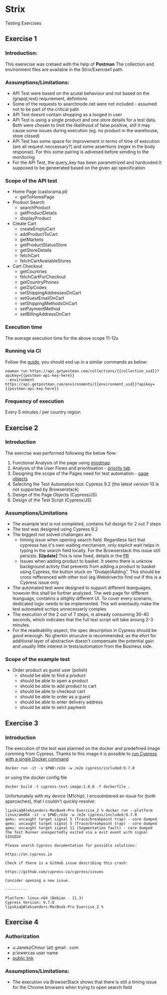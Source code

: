 # Strix
Testing Exercises
## Exercise 1
### Introduction:
This exerecise was cretaed with the help of **Postman** The collection and environment files are availabie in the Strix/Exercise1 path.
### Assumptions/Limitations:
- API Test were based on the acutal behaviour and not based on the (grapql,rest) requriement, defintions
- Some of the requests to searchnode.net were not included - assumed not to be part of the critical path
- API Test doesnt contain shopping as a looged in user
- API Test is using a single product and one store details for a test data. Both were chosen to limit the likelihood of false positive, still it may cause some issues during execution (eg. no product in the warehouse, store closed)
- API Test has some space for improvement in terms of time of execution (are all request neccessary?) and some assertions (regex in the body response). For this some pairing is adivesed before sending to the monitoring
- For the API Test, the query_key has been parametrized and hardcoded.It supposed to be geneerated based on the given api specification 

### Scope of the API test
- Home Page (castorama.pl)
  - getToHomePage
- Product Search
  - searchProduct
  - getProductDetails
  - displayProduct
- Create Cart
  - createEmptyCart
  - addProductToCart
  - getMarkets
  - getProductStatusStore
  - getStoreDetails
  - fetchCart
  - fetchCartAvailableStores
- Cart Checkout
  - getCountries
  - fetchCartForCheckout
  - getCountryPhones
  - getZipCodes
  - setShippingAddressesOnCart
  - setGuestEmailOnCart
  - setShippingMethodsOnCart
  - setPaymentMethod
  - setBillingAddressOnCart
### Execution time
The average execution time for the above scope 11-12s 

### Running via CI
Follow the [guide](https://learning.postman.com/docs/running-collections/using-newman-cli/continuous-integration/),
you should end up in a similar commands as below:
```
newman run https://api.getpostman.com/collections/{{collection_uid}}?apikey={{postman-api-key-here}}
--environment https://api.getpostman.com/environments/{{environment_uid}}?apikey={{postman-api-key-here}}
```
### Frequency of execution
Every 5 minutes / per country region


## Exercise 2
### Introduction
The exercise was performed following the below flow:
1. Functional Analysis of the page using [mindmap](https://coggle.it/diagram/YrYu8LndxQl8MoIF/t/semilac-pl)
2. Analysis of the User Flows and prioritisation - [priority tab](https://docs.google.com/spreadsheets/d/1YTQLFPOZr83975LFVXIoEw5UtAZLwy5arq4D67wmeYM/edit?usp=sharing)
3. Designing the scope of the Pages need for test automation - [page objects](https://docs.google.com/spreadsheets/d/1YTQLFPOZr83975LFVXIoEw5UtAZLwy5arq4D67wmeYM/edit#gid=968477189)
4. Selecting the Test Automation tool: Cypress 9.2 (the latest version 10 is not supported by Browserstack)
5. Design of the Page Objects  (Cypress/JS)
6. Design of the Test Script (Cypress/JS)
### Assumptions/Limitations
- The example test is not completed, contains full design for 2 out 7 steps
- The test was designed using Cypress 9.2
- The biggest not solved challanges are:
  - timinig issue when opening search field. Regardless fact that cypresss has it's own waiting mechanism, only explicit wait helps in typing in the search field locally. For the Browserstack this issue still persists. 
**[Update]** This is now fixed, details in the [PR](https://github.com/AleeTesting/Strix/pull/1)
  - Issues when adding product to basket. It seems there is unknow background activty that prevents from adding a product to basket using Cypress, the button stuck on "Dodaje/Adding". This should be cross refferenced with other tool (eg.Webdriver)to find out if this is a Cypress issue only
- The automated test were designed to support different leanguages, however this shall be further analyzed. The web page for different leanguags,  contatins a slitghly different UI. To cover every scenario, dedicated logic needs to be implemented. This will eventaully make the test automated scrtips unnecesserly complex
- The execution of the 2 out of 7 steps, is already consuming 30-40 seconds, which indicates that the full test script will take aroung 2-3 minutes.
- For the readeability aspect, the spec description in Cypress should be good eneough. No gherkin strucutre is recommended, as the efort for additional layer of abstraction doesn't compensate the potential gain and usually little interest in tests/automation from the Business side.
### Scope of the example test
- Order product as guest user (polish)
  - should be able to find a product
  - should be able to open a product
  - should be able to add product to cart
  - should be able to checkout cart
  - should be able to order as a guest
  - should be able to enter delivery address
  - should be able to selct payment

## Exercise 3
### Introduction
The execution of the test was planned on the docker and predefined image comming from Cypress. Thanks to this image it is possible to [run Cypress with a single Docker command](https://www.cypress.io/blog/2019/05/02/run-cypress-with-a-single-docker-command/)
```
docker run -it -v $PWD:/e2e -w /e2e cypress/included:9.7.0
```
or using the docker config file

```
docker build -t cypress-test-image:1.0.0 -f dockerfile .
```

Unfortunately with my device (M1chip), I encoutnbered an issue for (both approaches), that I couldn't quickly resolve:
```
lipskia@Aleksanders-MacBook-Pro Exercise_2 % docker run --platform linux/amd64 -it -v $PWD:/e2e -w /e2e cypress/included:9.7.0
qemu: uncaught target signal 5 (Trace/breakpoint trap) - core dumped
qemu: uncaught target signal 5 (Trace/breakpoint trap) - core dumped
qemu: uncaught target signal 11 (Segmentation fault) - core dumped
The Test Runner unexpectedly exited via a exit event with signal SIGSEGV

Please search Cypress documentation for possible solutions:

https://on.cypress.io

Check if there is a GitHub issue describing this crash:

https://github.com/cypress-io/cypress/issues

Consider opening a new issue.

----------

Platform: linux-x64 (Debian - 11.3)
Cypress Version: 9.7.0
lipskia@Aleksanders-MacBook-Pro Exercise_2 % 
```
## Exercise 4
### Authorization
- u:JanekzChmur (at) gmail . com
- p:lowercas user name
- [public link](https://automate.browserstack.com/dashboard/v2/public-build/MTc1NERIaXdaU1NXRGdXM1UxV2RxMk9Sb0JVY3Q3b05aSFlCcUxkdzVPRjh4YzJ1ZHY4RHNmVTlMNEVHQ25zYS91dXYzb0lFTnpKNXFTdm9CUVRnb1E9PS0teC9ORStzaGs4NjgvaGFvb2xzM1Q5dz09--c810abd4014c96569ad2f08518978a9db47667fa)
### Assumptions/Limitations:
- The execution via BrowserStack shows that there is still a timing issue for the Chrome browsers when trying to open search field

